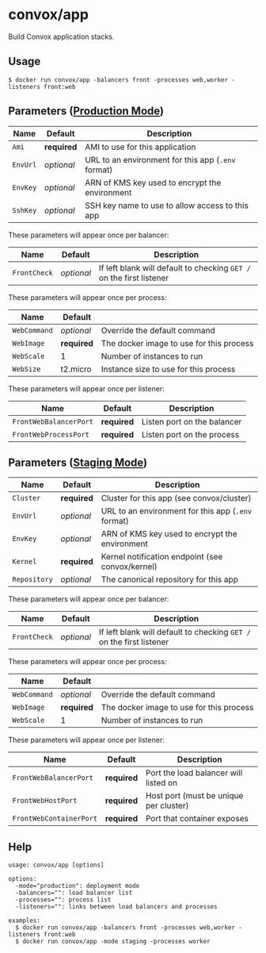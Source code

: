 # convox/app

Build Convox application stacks.

## Usage

    $ docker run convox/app -balancers front -processes web,worker -listeners front:web

## Parameters ([Production Mode](doc:deployment-modes)) 

| Name      | Default      | Description                                        |
|-----------|--------------|----------------------------------------------------|
| `Ami`     | **required** | AMI to use for this application                    |
| `EnvUrl`  | *optional*   | URL to an environment for this app (`.env` format) |
| `EnvKey`  | *optional*   | ARN of KMS key used to encrypt the environment     |
| `SshKey`  | *optional*   | SSH key name to use to allow access to this app    |

These parameters will appear once per balancer:

| Name         | Default    | Description                                                          |
|--------------|------------|----------------------------------------------------------------------|
| `FrontCheck` | *optional* | If left blank will default to checking `GET /` on the first listener |

These parameters will appear once per process:

| Name         | Default      |                                          |
|--------------|--------------|------------------------------------------|
| `WebCommand` | *optional*   | Override the default command             |
| `WebImage`   | **required** | The docker image to use for this process |
| `WebScale`   | 1            | Number of instances to run               |
| `WebSize`    | t2.micro     | Instance size to use for this process    |

These parameters will appear once per listener:

| Name                   | Default      | Description                 |
|------------------------|--------------|-----------------------------|
| `FrontWebBalancerPort` | **required** | Listen port on the balancer |
| `FrontWebProcessPort`  | **required** | Listen port on the process  |

## Parameters ([Staging Mode](doc:deployment-modes)) 

| Name      | Default      | Description                                        |
|-----------|--------------|----------------------------------------------------|
| `Cluster`  | **required**   | Cluster for this app (see convox/cluster)       |
| `EnvUrl`  | *optional*   | URL to an environment for this app (`.env` format) |
| `EnvKey`  | *optional*   | ARN of KMS key used to encrypt the environment     |
| `Kernel` | **required** | Kernel notification endpoint (see convox/kernel)    |
| `Repository` | *optional* | The canonical repository for this app             |

These parameters will appear once per balancer:

| Name         | Default    | Description                                                          |
|--------------|------------|----------------------------------------------------------------------|
| `FrontCheck` | *optional* | If left blank will default to checking `GET /` on the first listener |

These parameters will appear once per process:

| Name         | Default      |                                          |
|--------------|--------------|------------------------------------------|
| `WebCommand` | *optional*   | Override the default command             |
| `WebImage`   | **required** | The docker image to use for this process |
| `WebScale`   | 1            | Number of instances to run               |

These parameters will appear once per listener:

| Name                   | Default      | Description                           |
|------------------------|--------------|---------------------------------------|
| `FrontWebBalancerPort` | **required** | Port the load balancer will listed on |
| `FrontWebHostPort`  | **required** | Host port (must be unique per cluster)   |
| `FrontWebContainerPort`  | **required** | Port that container exposes         |

## Help

    usage: convox/app [options]

    options:
      -mode="production": deployment mode
      -balancers="": load balancer list
      -processes="": process list
      -listeners="": links between load balancers and processes

    examples:
      $ docker run convox/app -balancers front -processes web,worker -listeners front:web
      $ docker run convox/app -mode staging -processes worker
